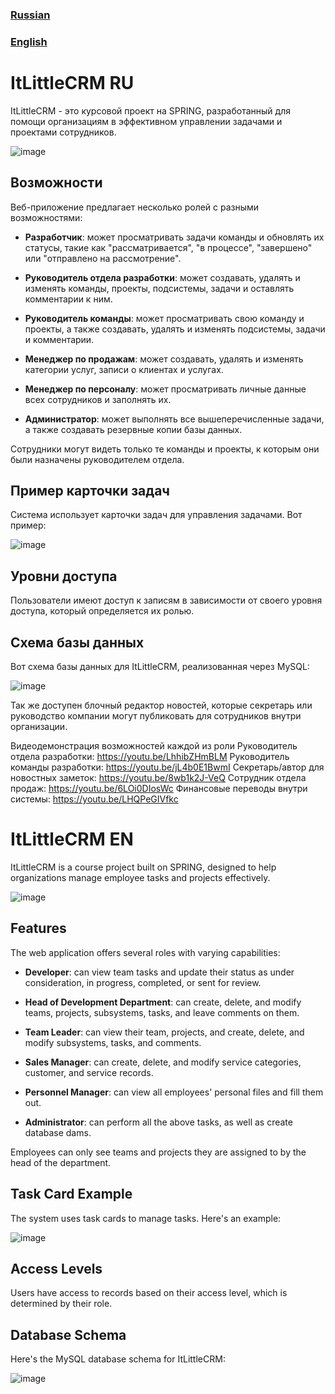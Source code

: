 ### [Russian](#ItLittleCRM-RU)

### [English](#ItLittleCRM-EN)


# ItLittleCRM RU

ItLittleCRM - это курсовой проект на SPRING, разработанный для помощи организациям в эффективном управлении задачами и проектами сотрудников.

![image](https://user-images.githubusercontent.com/71032698/218676090-31d9a898-f444-47a8-9f30-6d14797dc0dd.png)


## Возможности

Веб-приложение предлагает несколько ролей с разными возможностями:

- **Разработчик**: может просматривать задачи команды и обновлять их статусы, такие как "рассматривается", "в процессе", "завершено" или "отправлено на рассмотрение".

- **Руководитель отдела разработки**: может создавать, удалять и изменять команды, проекты, подсистемы, задачи и оставлять комментарии к ним.

- **Руководитель команды**: может просматривать свою команду и проекты, а также создавать, удалять и изменять подсистемы, задачи и комментарии.

- **Менеджер по продажам**: может создавать, удалять и изменять категории услуг, записи о клиентах и услугах.

- **Менеджер по персоналу**: может просматривать личные данные всех сотрудников и заполнять их.

- **Администратор**: может выполнять все вышеперечисленные задачи, а также создавать резервные копии базы данных.

Сотрудники могут видеть только те команды и проекты, к которым они были назначены руководителем отдела.

## Пример карточки задач

Система использует карточки задач для управления задачами. Вот пример:

![image](https://user-images.githubusercontent.com/71032698/218672434-bebe25ff-55bc-4e61-b38a-04e8726e3289.png)

## Уровни доступа

Пользователи имеют доступ к записям в зависимости от своего уровня доступа, который определяется их ролью.

## Схема базы данных

Вот схема базы данных для ItLittleCRM, реализованная через MySQL:

![image](https://user-images.githubusercontent.com/71032698/218674339-f4f9d780-dfa4-4836-9f28-c7f2d8fce14e.png)


Так же доступен блочный редактор новостей, которые секретарь или руководство компании могут публиковать для сотрудников внутри организации.

Видеодемонстрация возможностей каждой из роли
Руководитель отдела разработки: https://youtu.be/LhhibZHmBLM
Руководитель команды разработки: https://youtu.be/jL4b0E1BwmI
Секретарь/автор для новостных заметок: https://youtu.be/8wb1k2J-VeQ
Сотрудник отдела продаж: https://youtu.be/6LOi0DIosWc
Финансовые переводы внутри системы: https://youtu.be/LHQPeGIVfkc


# ItLittleCRM EN

ItLittleCRM is a course project built on SPRING, designed to help organizations manage employee tasks and projects effectively.

![image](https://user-images.githubusercontent.com/71032698/218676140-544f2f7e-03a0-475b-8d5e-2d4940507f1f.png)


## Features

The web application offers several roles with varying capabilities:

- **Developer**: can view team tasks and update their status as under consideration, in progress, completed, or sent for review.

- **Head of Development Department**: can create, delete, and modify teams, projects, subsystems, tasks, and leave comments on them.

- **Team Leader**: can view their team, projects, and create, delete, and modify subsystems, tasks, and comments.

- **Sales Manager**: can create, delete, and modify service categories, customer, and service records.

- **Personnel Manager**: can view all employees' personal files and fill them out.

- **Administrator**: can perform all the above tasks, as well as create database dams.

Employees can only see teams and projects they are assigned to by the head of the department.

## Task Card Example

The system uses task cards to manage tasks. Here's an example:

![image](https://user-images.githubusercontent.com/71032698/218672434-bebe25ff-55bc-4e61-b38a-04e8726e3289.png)

## Access Levels

Users have access to records based on their access level, which is determined by their role.

## Database Schema

Here's the MySQL database schema for ItLittleCRM:

![image](https://user-images.githubusercontent.com/71032698/218674339-f4f9d780-dfa4-4836-9f28-c7f2d8fce14e.png)


